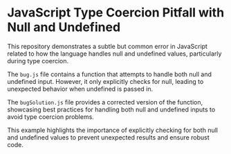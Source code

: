 # JavaScript Type Coercion Pitfall with Null and Undefined

This repository demonstrates a subtle but common error in JavaScript related to how the language handles null and undefined values, particularly during type coercion.

The `bug.js` file contains a function that attempts to handle both null and undefined input.  However, it only explicitly checks for null, leading to unexpected behavior when undefined is passed in.

The `bugSolution.js` file provides a corrected version of the function, showcasing best practices for handling both null and undefined inputs to avoid type coercion problems.

This example highlights the importance of explicitly checking for both null and undefined values to prevent unexpected results and ensure robust code.